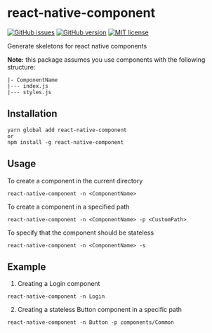 # react-native-component
[![GitHub issues](https://img.shields.io/github/issues/kevquincke/react-native-component.svg)](https://GitHub.com/kevquincke/react-native-component/issues/)
[![GitHub version](https://badge.fury.io/gh/kevquincke%2Freact-native-component.svg)](https://github.com/kevquincke/react-native-component)
[![MIT license](https://img.shields.io/badge/License-MIT-blue.svg)](https://lbesson.mit-license.org/)

Generate skeletons for react native components

**Note:** this package assumes you use components
with the following structure:
```
|- ComponentName
|--- index.js
|--- styles.js
```

## Installation
```
yarn global add react-native-component
or
npm install -g react-native-component
```

## Usage
To create a component in the current directory

``
react-native-component -n <ComponentName>
``

To create a component in a specified path

``
react-native-component -n <ComponentName> -p <CustomPath>
``

To specify that the component should be stateless

``
react-native-component -n <ComponentName> -s
``

## Example
1. Creating a Login component

``
react-native-component -n Login
``

2. Creating a stateless Button 
component in a specific path

``
react-native-component -n Button -p components/Common
``

